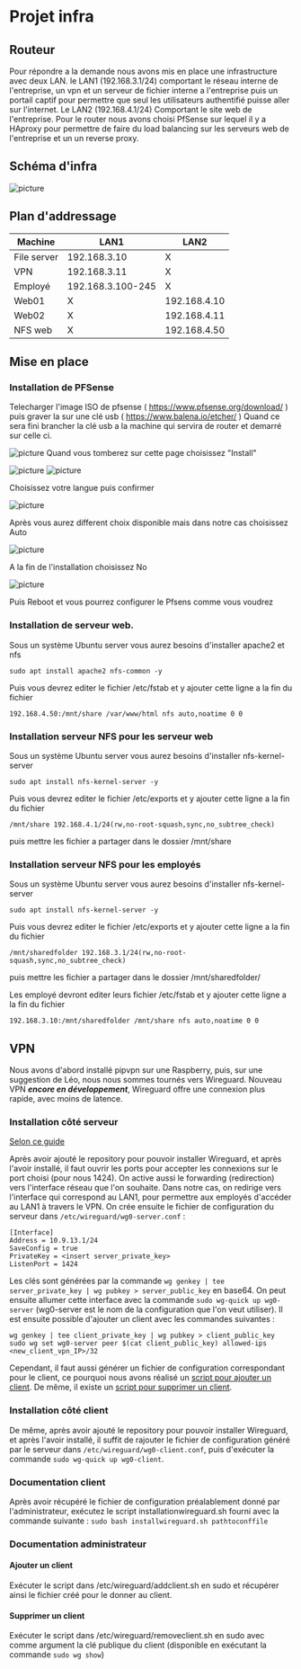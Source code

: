 # Projet infra
## Routeur
Pour répondre a la demande nous avons mis en place une infrastructure avec deux LAN. le LAN1 (192.168.3.1/24) comportant le réseau interne de l'entreprise, un vpn et un serveur de fichier interne a l'entreprise puis un portail captif pour permettre que seul les utilisateurs authentifié puisse aller sur l'internet. Le LAN2 (192.168.4.1/24) Comportant le site web de l'entreprise. Pour le router nous avons choisi PfSense sur lequel il y a HAproxy pour permettre de faire du load balancing sur les serveurs web de l'entreprise et un un reverse proxy.
## Schéma d'infra
![picture](/image/projet_infra.png)
## Plan d'addressage
|Machine|LAN1|LAN2|
|-------|----|----|
|File server	|192.168.3.10	 |	X  |
|VPN		|192.168.3.11	 |	X  |
|Employé		|192.168.3.100-245	 |	X  |
|Web01		| X |192.168.4.10  |
|Web02		| X |192.168.4.11  |
|NFS web		| X |192.168.4.50  |
## Mise en place
### Installation de PFSense
Telecharger l'image ISO de pfsense ( https://www.pfsense.org/download/ ) puis graver la sur une clé usb ( https://www.balena.io/etcher/ )
Quand ce sera fini brancher la clé usb a la machine qui servira de router et demarré sur celle ci.

![picture](/image/pfsense-4.jpg)
Quand vous tomberez sur cette page choisissez "Install"

![picture](/image/pfsense-5.jpg)
![picture](/image/pfsense-6.jpg)

Choisissez votre langue puis confirmer

![picture](/image/pfsense-7.jpg)

Après vous aurez different choix disponible mais dans notre cas choisissez Auto

![picture](/image/pfsense-9.jpg)

A la fin de l'installation choisissez No

![picture](/image/pfsense-10.jpg)

Puis Reboot et vous pourrez configurer le Pfsens comme vous voudrez

### Installation de serveur web.
Sous un système Ubuntu server vous aurez besoins d'installer apache2 et nfs
```
sudo apt install apache2 nfs-common -y
```
Puis vous devrez editer le fichier /etc/fstab et y ajouter cette ligne a la fin du fichier
```
192.168.4.50:/mnt/share /var/www/html nfs auto,noatime 0 0
```
### Installation serveur NFS pour les serveur web
Sous un système Ubuntu server vous aurez besoins d'installer nfs-kernel-server
```
sudo apt install nfs-kernel-server -y
```
Puis vous devrez editer le fichier /etc/exports et y ajouter cette ligne a la fin du fichier
```
/mnt/share 192.168.4.1/24(rw,no-root-squash,sync,no_subtree_check)
```
puis mettre les fichier a partager dans le dossier /mnt/share
### Installation serveur NFS pour les employés
Sous un système Ubuntu server vous aurez besoins d'installer nfs-kernel-server
```
sudo apt install nfs-kernel-server -y
```
Puis vous devrez editer le fichier /etc/exports et y ajouter cette ligne a la fin du fichier
```
/mnt/sharedfolder 192.168.3.1/24(rw,no-root-squash,sync,no_subtree_check)
```
puis mettre les fichier a partager dans le dossier /mnt/sharedfolder/

Les employé devront editer leurs fichier /etc/fstab et y ajouter cette ligne a la fin du fichier
```
192.168.3.10:/mnt/sharedfolder /mnt/share nfs auto,noatime 0 0
```
## VPN
Nous avons d'abord installé pipvpn sur une Raspberry, puis, sur une suggestion de Léo, nous nous sommes tournés vers Wireguard. Nouveau VPN ***encore en développement***, Wireguard offre une connexion plus rapide, avec moins de latence.
### Installation côté serveur
[Selon ce guide](https://www.ckn.io/blog/2017/11/14/wireguard-vpn-typical-setup/)

Après avoir ajouté le repository pour pouvoir installer Wireguard, et après l'avoir installé, il faut ouvrir les ports pour accepter les connexions sur le port choisi (pour nous 1424). On active aussi le forwarding (redirection) vers l'interface réseau que l'on souhaite. Dans notre cas, on redirige vers l'interface qui correspond au LAN1, pour permettre aux employés d'accéder au LAN1 à travers le VPN. On crée ensuite le fichier de configuration du serveur dans `/etc/wireguard/wg0-server.conf` :

```
[Interface]
Address = 10.9.13.1/24
SaveConfig = true
PrivateKey = <insert server_private_key>
ListenPort = 1424
```

Les clés sont générées par la commande `wg genkey | tee server_private_key | wg pubkey > server_public_key` en base64.
On peut ensuite allumer cette interface avec la commande `sudo wg-quick up wg0-server` (wg0-server est le nom de la configuration que l'on veut utiliser).
Il est ensuite possible d'ajouter un client avec les commandes suivantes :
```
wg genkey | tee client_private_key | wg pubkey > client_public_key
sudo wg set wg0-server peer $(cat client_public_key) allowed-ips <new_client_vpn_IP>/32
```
Cependant, il faut aussi générer un fichier de configuration correspondant pour le client, ce pourquoi nous avons réalisé un [script pour ajouter un client](/wireguard/addclient.sh). De même, il existe un [script pour supprimer un client](/wireguard/removeclient.sh).
### Installation côté client
De même, après avoir ajouté le repository pour pouvoir installer Wireguard, et après l'avoir installé, il suffit de rajouter le fichier de configuration généré par le serveur dans `/etc/wireguard/wg0-client.conf`, puis d'exécuter la commande `sudo wg-quick up wg0-client`.


### Documentation client
Après avoir récupéré le fichier de configuration préalablement donné par l'administrateur, exécutez le script installationwireguard.sh fourni avec la commande suivante : `sudo bash installwireguard.sh pathtoconffile`

### Documentation administrateur
#### Ajouter un client
Exécuter le script dans /etc/wireguard/addclient.sh en sudo et récupérer ainsi le fichier créé pour le donner au client.
#### Supprimer un client
Exécuter le script dans /etc/wireguard/removeclient.sh en sudo avec comme argument la clé publique du client (disponible en exécutant la commande `sudo wg show`) 
